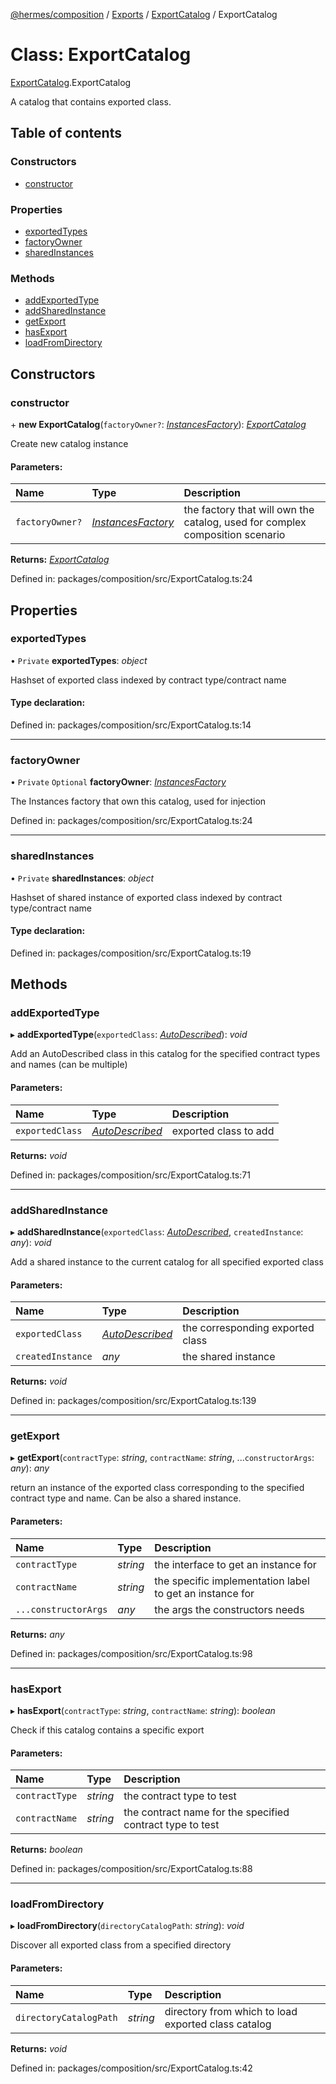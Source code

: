 [@hermes/composition](../README.md) / [Exports](../modules.md) / [ExportCatalog](../modules/exportcatalog.md) / ExportCatalog

# Class: ExportCatalog

[ExportCatalog](../modules/exportcatalog.md).ExportCatalog

A catalog that contains exported class.

## Table of contents

### Constructors

- [constructor](exportcatalog.exportcatalog-1.md#constructor)

### Properties

- [exportedTypes](exportcatalog.exportcatalog-1.md#exportedtypes)
- [factoryOwner](exportcatalog.exportcatalog-1.md#factoryowner)
- [sharedInstances](exportcatalog.exportcatalog-1.md#sharedinstances)

### Methods

- [addExportedType](exportcatalog.exportcatalog-1.md#addexportedtype)
- [addSharedInstance](exportcatalog.exportcatalog-1.md#addsharedinstance)
- [getExport](exportcatalog.exportcatalog-1.md#getexport)
- [hasExport](exportcatalog.exportcatalog-1.md#hasexport)
- [loadFromDirectory](exportcatalog.exportcatalog-1.md#loadfromdirectory)

## Constructors

### constructor

\+ **new ExportCatalog**(`factoryOwner?`: [*InstancesFactory*](instancesfactory.instancesfactory-1.md)): [*ExportCatalog*](exportcatalog.exportcatalog-1.md)

Create new catalog instance

#### Parameters:

Name | Type | Description |
:------ | :------ | :------ |
`factoryOwner?` | [*InstancesFactory*](instancesfactory.instancesfactory-1.md) | the factory that will own the catalog, used for complex composition scenario    |

**Returns:** [*ExportCatalog*](exportcatalog.exportcatalog-1.md)

Defined in: packages/composition/src/ExportCatalog.ts:24

## Properties

### exportedTypes

• `Private` **exportedTypes**: *object*

Hashset of exported class indexed by contract type/contract name

#### Type declaration:

Defined in: packages/composition/src/ExportCatalog.ts:14

___

### factoryOwner

• `Private` `Optional` **factoryOwner**: [*InstancesFactory*](instancesfactory.instancesfactory-1.md)

The Instances factory that own this catalog, used for injection

Defined in: packages/composition/src/ExportCatalog.ts:24

___

### sharedInstances

• `Private` **sharedInstances**: *object*

Hashset of shared instance of exported class indexed by contract type/contract name

#### Type declaration:

Defined in: packages/composition/src/ExportCatalog.ts:19

## Methods

### addExportedType

▸ **addExportedType**(`exportedClass`: [*AutoDescribed*](../interfaces/autodescribed.autodescribed-1.md)): *void*

Add an AutoDescribed class in this catalog for the specified contract types and names (can be multiple)

#### Parameters:

Name | Type | Description |
:------ | :------ | :------ |
`exportedClass` | [*AutoDescribed*](../interfaces/autodescribed.autodescribed-1.md) | exported class to add    |

**Returns:** *void*

Defined in: packages/composition/src/ExportCatalog.ts:71

___

### addSharedInstance

▸ **addSharedInstance**(`exportedClass`: [*AutoDescribed*](../interfaces/autodescribed.autodescribed-1.md), `createdInstance`: *any*): *void*

Add a shared instance to the current catalog for all specified exported class

#### Parameters:

Name | Type | Description |
:------ | :------ | :------ |
`exportedClass` | [*AutoDescribed*](../interfaces/autodescribed.autodescribed-1.md) | the corresponding exported class   |
`createdInstance` | *any* | the shared instance    |

**Returns:** *void*

Defined in: packages/composition/src/ExportCatalog.ts:139

___

### getExport

▸ **getExport**(`contractType`: *string*, `contractName`: *string*, ...`constructorArgs`: *any*): *any*

return an instance of the exported class corresponding to the specified contract type and name. Can be also a shared instance.

#### Parameters:

Name | Type | Description |
:------ | :------ | :------ |
`contractType` | *string* | the interface to get an instance for   |
`contractName` | *string* | the specific implementation label to get an instance for   |
`...constructorArgs` | *any* | the args the constructors needs    |

**Returns:** *any*

Defined in: packages/composition/src/ExportCatalog.ts:98

___

### hasExport

▸ **hasExport**(`contractType`: *string*, `contractName`: *string*): *boolean*

Check if this catalog contains a specific export

#### Parameters:

Name | Type | Description |
:------ | :------ | :------ |
`contractType` | *string* | the contract type to test   |
`contractName` | *string* | the contract name for the specified contract type to test    |

**Returns:** *boolean*

Defined in: packages/composition/src/ExportCatalog.ts:88

___

### loadFromDirectory

▸ **loadFromDirectory**(`directoryCatalogPath`: *string*): *void*

Discover all exported class from a specified directory

#### Parameters:

Name | Type | Description |
:------ | :------ | :------ |
`directoryCatalogPath` | *string* | directory from which to load exported class catalog    |

**Returns:** *void*

Defined in: packages/composition/src/ExportCatalog.ts:42
